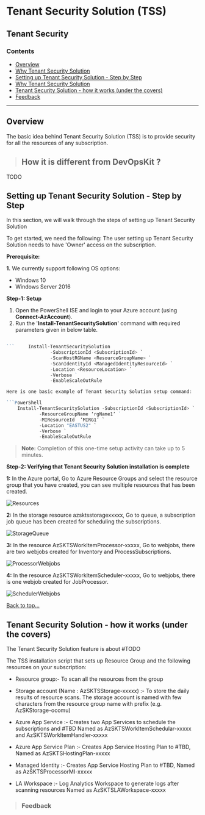 # Tenant Security Solution (TSS)

## Tenant Security
### Contents
- [Overview](Readme.md#overview)
- [Why Tenant Security Solution](Readme.md#setting-up-continuous-assurance---step-by-step)
- [Setting up Tenant Security Solution - Step by Step](Readme.md#setting-up-continuous-assurance---step-by-step)
- [Why Tenant Security Solution](Readme.md#setting-up-continuous-assurance---step-by-step)
- [Tenant Security Solution - how it works (under the covers)](Readme.md#continuous-assurance---how-it-works-under-the-covers)
- [Feedback](Readme.md#faq)

-----------------------------------------------------------------
## Overview 
The basic idea behind Tenant Security Solution (TSS) is to provide security for all the resources of any subscription. 

>## How it is different from DevOpsKit ?
TODO

## Setting up Tenant Security Solution - Step by Step
In this section, we will walk through the steps of setting up Tenant Security Solution 

To get started, we need the following:
The user setting up Tenant Security Solution needs to have 'Owner' access on the subscription.

**Prerequisite:**

**1.** We currently support following OS options: 	
- Windows 10
- Windows Server 2016

**Step-1: Setup** 

1. Open the PowerShell ISE and login to your Azure account (using **Connect-AzAccount**).  
2. Run the '**Install-TenantSecuritySolution**' command with required parameters given in below table. 

```PowerShell
	
```     Install-TenantSecuritySolution 
                -SubscriptionId <SubscriptionId> `
                -ScanHostRGName <ResourceGroupName> `
                -ScanIdentityId <ManagedIdentityResourceId> `
                -Location <ResourceLocation> `
                -Verbose ` 
                -EnableScaleOutRule

Here is one basic example of Tenant Security Solution setup command:

```PowerShell
	Install-TenantSecuritySolution -SubscriptionId <SubscriptionId> `
	        -ResourceGroupName ‘rgName1’ ` 
	        -MIResourceId  ‘MIRG1’ `
            -Location "EASTUS2" `
            -Verbose `
            -EnableScaleOutRule
```

>**Note:** Completion of this one-time setup activity can take up to 5 minutes.


**Step-2: Verifying that Tenant Security Solution installation is complete**  

**1:** In the Azure portal, Go to Azure Resource Groups and select the resource group that you have created, you can see multiple resources that has been created.

 ![Resources](../Images/Resource_Group.PNG)

**2:** In the storage resource azsktsstoragexxxxx, Go to queue, a subscription job queue has been created for scheduling the subscriptions. 
	
 ![StorageQueue](../Images/Storage_Queue.PNG)

 **3:** In the resource AzSKTSWorkItemProcessor-xxxxx, Go to webjobs, there are two webjobs created for Inventory and ProcessSubscriptions. 
	
 ![ProcessorWebjobs](../Images/Processor_Webjobs.PNG)

 **4:** In the resource AzSKTSWorkItemScheduler-xxxxx, Go to webjobs, there is one webjob created for JobProcessor. 
	
 ![SchedulerWebjobs](../Images/Scheduler_Webjobs.PNG)


[Back to top…](Readme.md#contents)
## Tenant Security Solution - how it works (under the covers)
The Tenant Security Solution feature is about #TODO

The TSS installation script that sets up Resource Group and the following resources on your subscription:

- Resource group:- 
To scan all the resources from the group

- Storage account  (Name : AzSKTSStorage-xxxxx) :- To store the daily results of resource scans. The storage account is named with few characters from the resource group name with prefix (e.g. AzSKStorage-ocomu)

- Azure App Service :- Creates two App Services to schedule the subscriptions and #TBD Named as AzSKTSWorkItemSchedular-xxxxx and AzSKTSWorkItemHandler-xxxxx

- Azure App Service Plan :- Creates App Service Hosting Plan to #TBD, Named as AzSKTSHostingPlan-xxxxx

- Managed Identity :- Creates App Service Hosting Plan to #TBD, Named as AzSKTSProcessorMI-xxxxx

- LA Workspace :- Log Analytics Workspace to generate logs after scanning resources Named as AzSKTSLAWorkspace-xxxxx



>### Feedback
